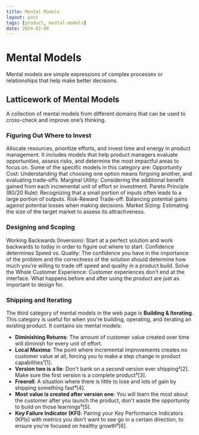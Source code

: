 ```yaml
---
title: Mental Models
layout: post
tags: [product, mental-models]
date: 2024-02-08
---
```


# Mental Models

Mental models are simple expressions of complex processes or relationships that help make better decisions.

## Latticework of Mental Models

A collection of mental models from different domains that can be used to cross-check and improve one’s thinking.

### Figuring Out Where to Invest
Allocate resources, prioritize efforts, and invest time and energy in product management. It includes models that help product managers evaluate opportunities, assess risks, and determine the most impactful areas to focus on. Some of the specific models in this category are:
Opportunity Cost: Understanding that choosing one option means forgoing another, and evaluating trade-offs.
Marginal Utility: Considering the additional benefit gained from each incremental unit of effort or investment.
Pareto Principle (80/20 Rule): Recognizing that a small portion of inputs often leads to a large portion of outputs.
Risk-Reward Trade-off: Balancing potential gains against potential losses when making decisions.
Market Sizing: Estimating the size of the target market to assess its attractiveness.


### Designing and Scoping
Working Backwards (Inversion): Start at a perfect solution and work backwards to today in order to figure out where to start.
Confidence determines Speed vs. Quality: The confidence you have in the importance of the problem and the correctness of the solution should determine how much you’re willing to trade off speed and quality in a product build.
Solve the Whole Customer Experience: Customer experiences don’t end at the interface. What happens before and after using the product are just as important to design for.


### Shipping and Iterating
The third category of mental models in the web page is **Building & Iterating**. This category is useful for when you're building, operating, and iterating an existing product. It contains six mental models:

- **Diminishing Returns**: The amount of customer value created over time will diminish for every unit of effort.
- **Local Maxima**: The point where incremental improvements creates no customer value at all, forcing you to make a step change in product capabilities¹[1].
- **Version two is a lie**: Don't bank on a second version ever shipping²[2]. Make sure the first version is a complete product³[3].
- **Freeroll**: A situation where there is little to lose and lots of gain by shipping something fast⁴[4].
- **Most value is created after version one**: You will learn the most about the customer after you launch the product, don't waste the opportunity to build on those learnings⁵[5].
- **Key Failure Indicator (KFI)**: Pairing your Key Performance Indicators (KPIs) with metrics you don't want to see go in a certain direction, to ensure you're focused on healthy growth⁶[6].


